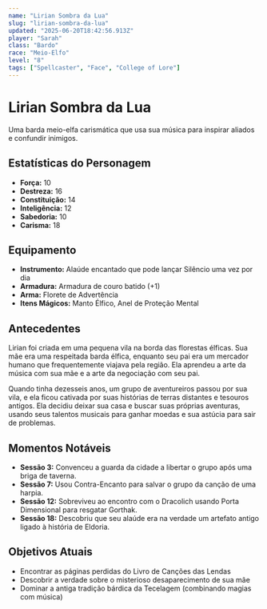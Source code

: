 ```yaml
---
name: "Lirian Sombra da Lua"
slug: "lirian-sombra-da-lua"
updated: "2025-06-20T18:42:56.913Z"
player: "Sarah"
class: "Bardo"
race: "Meio-Elfo"
level: "8"
tags: ["Spellcaster", "Face", "College of Lore"]
---
```


# Lirian Sombra da Lua

Uma barda meio-elfa carismática que usa sua música para inspirar aliados e confundir inimigos.

## Estatísticas do Personagem

- **Força:** 10
- **Destreza:** 16
- **Constituição:** 14
- **Inteligência:** 12
- **Sabedoria:** 10
- **Carisma:** 18

## Equipamento

- **Instrumento:** Alaúde encantado que pode lançar Silêncio uma vez por dia
- **Armadura:** Armadura de couro batido (+1)
- **Arma:** Florete de Advertência
- **Itens Mágicos:** Manto Élfico, Anel de Proteção Mental

## Antecedentes

Lirian foi criada em uma pequena vila na borda das florestas élficas. Sua mãe era uma respeitada barda élfica, enquanto seu pai era um mercador humano que frequentemente viajava pela região. Ela aprendeu a arte da música com sua mãe e a arte da negociação com seu pai.

Quando tinha dezesseis anos, um grupo de aventureiros passou por sua vila, e ela ficou cativada por suas histórias de terras distantes e tesouros antigos. Ela decidiu deixar sua casa e buscar suas próprias aventuras, usando seus talentos musicais para ganhar moedas e sua astúcia para sair de problemas.

## Momentos Notáveis

- **Sessão 3:** Convenceu a guarda da cidade a libertar o grupo após uma briga de taverna.
- **Sessão 7:** Usou Contra-Encanto para salvar o grupo da canção de uma harpia.
- **Sessão 12:** Sobreviveu ao encontro com o Dracolich usando Porta Dimensional para resgatar Gorthak.
- **Sessão 18:** Descobriu que seu alaúde era na verdade um artefato antigo ligado à história de Eldoria.

## Objetivos Atuais

- Encontrar as páginas perdidas do Livro de Canções das Lendas
- Descobrir a verdade sobre o misterioso desaparecimento de sua mãe
- Dominar a antiga tradição bárdica da Tecelagem (combinando magias com música)

